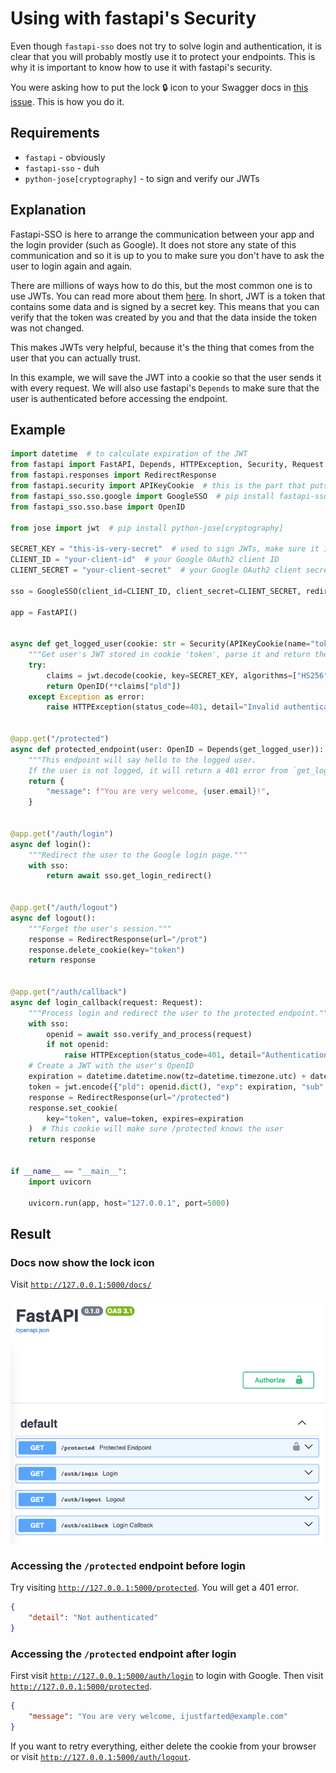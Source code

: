 # Using with fastapi's Security

Even though `fastapi-sso` does not try to solve login and authentication, it is clear that you
will probably mostly use it to protect your endpoints. This is why it is important to know how
to use it with fastapi's security.

You were asking how to put the lock 🔒 icon to your Swagger docs
in [this issue](https://github.com/tomasvotava/fastapi-sso/issues/33). This is how you do it.

## Requirements

- `fastapi` - obviously
- `fastapi-sso` - duh
- `python-jose[cryptography]` - to sign and verify our JWTs

## Explanation

Fastapi-SSO is here to arrange the communication between your app and the login provider (such as Google).
It does not store any state of this communication and so it is up to you to make sure you don't have to
ask the user to login again and again.

There are millions of ways how to do this, but the most common one is to use JWTs. You can read more about
them [here](https://jwt.io/introduction/). In short, JWT is a token that contains some data and is signed
by a secret key. This means that you can verify that the token was created by you and that the data inside
the token was not changed.

This makes JWTs very helpful, because it's the thing that comes from the user that you can actually trust.

In this example, we will save the JWT into a cookie so that the user sends it with every request. We will
also use fastapi's `Depends` to make sure that the user is authenticated before accessing the endpoint.

## Example

```python
import datetime  # to calculate expiration of the JWT
from fastapi import FastAPI, Depends, HTTPException, Security, Request
from fastapi.responses import RedirectResponse
from fastapi.security import APIKeyCookie  # this is the part that puts the lock icon to the docs
from fastapi_sso.sso.google import GoogleSSO  # pip install fastapi-sso
from fastapi_sso.sso.base import OpenID

from jose import jwt  # pip install python-jose[cryptography]

SECRET_KEY = "this-is-very-secret"  # used to sign JWTs, make sure it is really secret
CLIENT_ID = "your-client-id"  # your Google OAuth2 client ID
CLIENT_SECRET = "your-client-secret"  # your Google OAuth2 client secret

sso = GoogleSSO(client_id=CLIENT_ID, client_secret=CLIENT_SECRET, redirect_uri="http://127.0.0.1:5000/auth/callback")

app = FastAPI()


async def get_logged_user(cookie: str = Security(APIKeyCookie(name="token"))) -> OpenID:
    """Get user's JWT stored in cookie 'token', parse it and return the user's OpenID."""
    try:
        claims = jwt.decode(cookie, key=SECRET_KEY, algorithms=["HS256"])
        return OpenID(**claims["pld"])
    except Exception as error:
        raise HTTPException(status_code=401, detail="Invalid authentication credentials") from error


@app.get("/protected")
async def protected_endpoint(user: OpenID = Depends(get_logged_user)):
    """This endpoint will say hello to the logged user.
    If the user is not logged, it will return a 401 error from `get_logged_user`."""
    return {
        "message": f"You are very welcome, {user.email}!",
    }


@app.get("/auth/login")
async def login():
    """Redirect the user to the Google login page."""
    with sso:
        return await sso.get_login_redirect()


@app.get("/auth/logout")
async def logout():
    """Forget the user's session."""
    response = RedirectResponse(url="/prot")
    response.delete_cookie(key="token")
    return response


@app.get("/auth/callback")
async def login_callback(request: Request):
    """Process login and redirect the user to the protected endpoint."""
    with sso:
        openid = await sso.verify_and_process(request)
        if not openid:
            raise HTTPException(status_code=401, detail="Authentication failed")
    # Create a JWT with the user's OpenID
    expiration = datetime.datetime.now(tz=datetime.timezone.utc) + datetime.timedelta(days=1)
    token = jwt.encode({"pld": openid.dict(), "exp": expiration, "sub": openid.id}, key=SECRET_KEY, algorithm="HS256")
    response = RedirectResponse(url="/protected")
    response.set_cookie(
        key="token", value=token, expires=expiration
    )  # This cookie will make sure /protected knows the user
    return response


if __name__ == "__main__":
    import uvicorn

    uvicorn.run(app, host="127.0.0.1", port=5000)
```

## Result

### Docs now show the lock icon

Visit [`http://127.0.0.1:5000/docs/`](http://127.0.0.1:5000/docs/)

![Swagger docs with lock icon](./fastapi-security.png)

### Accessing the `/protected` endpoint before login

Try visiting [`http://127.0.0.1:5000/protected`](http://127.0.0.1:5000/protected). You will get a 401 error.

```json
{
    "detail": "Not authenticated"
}
```

### Accessing the `/protected` endpoint after login

First visit [`http://127.0.0.1:5000/auth/login`](http://127.0.0.1:5000/auth/login) to login with Google.
Then visit [`http://127.0.0.1:5000/protected`](http://127.0.0.1:5000/protected).

```json
{
    "message": "You are very welcome, ijustfarted@example.com"
}
```

If you want to retry everything, either delete the cookie from your browser or visit
[`http://127.0.0.1:5000/auth/logout`](http://127.0.0.1:5000/auth/logout).
